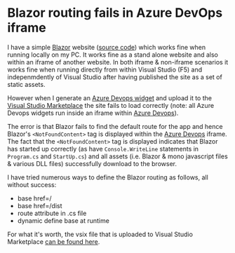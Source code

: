 # Blazor routing fails in Azure DevOps iframe

I have a simple [Blazor](https://dotnet.microsoft.com/apps/aspnet/web-apps/client) website ([source code](https://github.com/GregTrevellick/BlazorVsixStackOverflowQuestion)) which works fine when running locally on my PC. It works fine as a stand alone website and also within an iframe of another website. In both iframe & non-iframe scenarios it works fine when running directly from within Visual Studio (F5) and indepenmdently of Visual Studio after having published the site as a set of static assets.

However when I generate an [Azure Devops widget](https://docs.microsoft.com/en-us/azure/devops/extend/develop/add-dashboard-widget?view=azure-devops) and upload it to the [Visual Studio Marketplace](https://marketplace.visualstudio.com/azuredevops) the site fails to load correctly (note: all Azure Devops widgets run inside an iframe within [Azure Devops](https://azure.microsoft.com/en-gb/services/devops/)).

The error is that Blazor fails to find the default route for the app and hence Blazor's ```<NotFoundContent>``` tag is displayed within the [Azure Devops](https://azure.microsoft.com/en-gb/services/devops/) iframe. The fact that the ```<NotFoundContent>``` tag is displayed indicates that Blazor has started up correctly (as have ```Console.WriteLine``` statements in ```Program.cs``` and ```StartUp.cs```) and all assets (i.e. Blazor & mono javascript files & various DLL files) successfully download to the browser.

I have tried numerous ways to define the Blazor routing as follows, all without success:
 - base href=/
 - base href=/dist
 - route attribute in .cs file
 - dynamic define base at runtime

For what it's worth, the vsix file that is uploaded to Visual Studio Marketplace [can be found here](https://github.com/GregTrevellick/BlazorVsixStackOverflowQuestion).